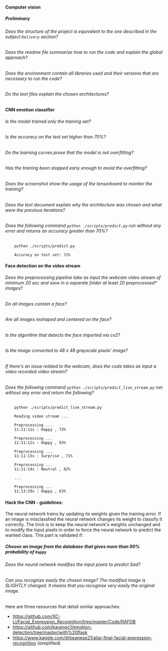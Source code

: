 #### Computer vision

##### Preliminary

###### Does the structure of the project is equivalent to the one described in the subject `Delivery` section?

###### Does the readme file summarize how to run the code and explain the global approach?

###### Does the environment contain all libraries used and their versions that are necessary to run the code?

###### Do the text files explain the chosen architectures?

#### CNN emotion classifier

###### Is the model trained only the training set?

###### Is the accuracy on the test set higher than 70%?

###### Do the learning curves prove that the model is not overfitting?

###### Has the training been stopped early enough to avoid the overfitting?

###### Does the screenshot show the usage of the tensorboard to monitor the training?

###### Does the text document explain why the architecture was chosen and what were the previous iterations?

###### Does the following command `python ./scripts/predict.py` run without any error and returns an accuracy greater than 70%?

```prompt
    python ./scripts/predict.py

    Accuracy on test set: 72%

```

#### Face detection on the video stream

###### Does the preprocessing pipeline take as input the webcam video stream of minimum 20 sec and save in a separate folder at least 20 preprocessed\* images?

###### Do all images contain a face?

###### Are all images reshaped and centered on the face?

###### Is the algorithm that detects the face imported via cv2?

###### Is the image converted to 48 x 48 grayscale pixels' image?

###### If there's an issue related to the webcam, does the code takes as input a video recorded video stream?

###### Does the following command `python ./scripts/predict_live_stream.py` run without any error and return the following?

```prompt
    python ./scripts/predict_live_stream.py

    Reading video stream ...

    Preprocessing ...
    11:11:11s : Happy , 73%

    Preprocessing ...
    11:11:12s : Happy , 93%

    Preprocessing ...
    11:11:13s : Surprise , 71%

    Preprocessing ...
    11:11:14s : Neutral , 82%

    ...

    Preprocessing ...
    11:13:29s : Happy , 63%
```

#### Hack the CNN - guidelines:

The neural network trains by updating its weights given the training error. If an image is misclassfied the neural network changes its weight to classify it correctly. The trick is to keep the neural network's weights unchanged and to modify the input pixels in order to force the neural network to predict the wanted class.
This part is validated if:

##### Choose an image from the database that gives more than 90% probability of `Happy`

###### Does the neural network modifies the input pixels to predict Sad?

###### Can you recognize easily the chosen image? The modified image is SLIGHTLY changed. It means that you recognise very easily the original image.

Here are three resources that detail similar approaches:

- https://github.com/XC-Li/Facial_Expression_Recognition/tree/master/Code/RAFDB
- https://github.com/karansjc1/emotion-detection/tree/master/with%20flask
- https://www.kaggle.com/drbeanesp21/aliaj-final-facial-expression-recognition (simplified)
